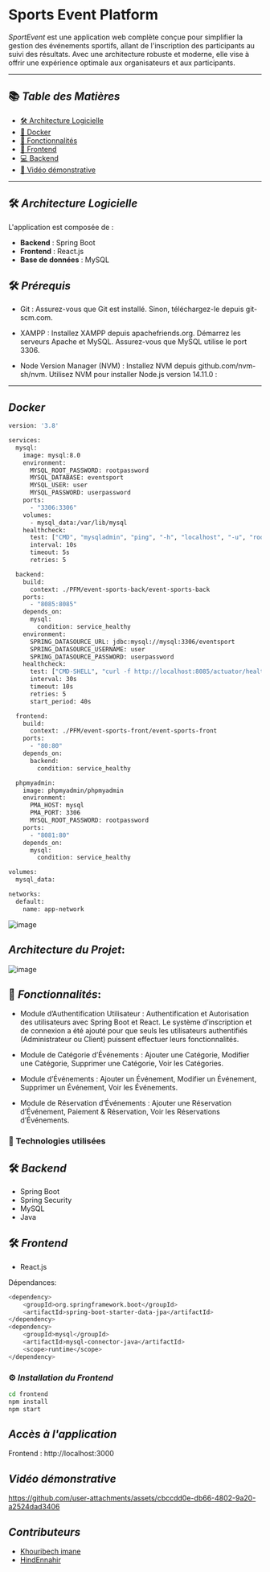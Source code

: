 # Sports Event Platform

*SportEvent* est une application web complète conçue pour simplifier la gestion des événements sportifs, allant de l'inscription des participants au suivi des résultats. Avec une architecture robuste et moderne, elle vise à offrir une expérience optimale aux organisateurs et aux participants.

---

## 📚 *Table des Matières*

- [🛠 Architecture Logicielle](#-architecture-logicielle)  
- [🐳 Docker](#-docker)
- [🎯 Fonctionnalités](#-fonctionnalités)
- [🎨 Frontend](#-frontend)  
- [💻 Backend](#-backend)  
- [🎥 Vidéo démonstrative](#-vidéo-demonstrative)  
 
---

## 🛠 *Architecture Logicielle*

L'application est composée de :
- **Backend** : Spring Boot  
- **Frontend** : React.js  
- **Base de données** : MySQL  

## 🛠 *Prérequis*

- Git : Assurez-vous que Git est installé. Sinon, téléchargez-le depuis git-scm.com.

- XAMPP : Installez XAMPP depuis apachefriends.org. Démarrez les serveurs Apache et MySQL. Assurez-vous que MySQL utilise le port 3306.

- Node Version Manager (NVM) : Installez NVM depuis github.com/nvm-sh/nvm. Utilisez NVM pour installer Node.js version 14.11.0 :

---
## *Docker*
```sh
version: '3.8'

services:
  mysql:
    image: mysql:8.0
    environment:
      MYSQL_ROOT_PASSWORD: rootpassword
      MYSQL_DATABASE: eventsport
      MYSQL_USER: user
      MYSQL_PASSWORD: userpassword
    ports:
      - "3306:3306"
    volumes:
      - mysql_data:/var/lib/mysql
    healthcheck:
      test: ["CMD", "mysqladmin", "ping", "-h", "localhost", "-u", "root", "-p$$MYSQL_ROOT_PASSWORD"]
      interval: 10s
      timeout: 5s
      retries: 5

  backend:
    build:
      context: ./PFM/event-sports-back/event-sports-back
    ports:
      - "8085:8085"
    depends_on:
      mysql:
        condition: service_healthy
    environment:
      SPRING_DATASOURCE_URL: jdbc:mysql://mysql:3306/eventsport
      SPRING_DATASOURCE_USERNAME: user
      SPRING_DATASOURCE_PASSWORD: userpassword
    healthcheck:
      test: ["CMD-SHELL", "curl -f http://localhost:8085/actuator/health || exit 1"]
      interval: 30s
      timeout: 10s
      retries: 5
      start_period: 40s

  frontend:
    build:
      context: ./PFM/event-sports-front/event-sports-front
    ports:
      - "80:80"
    depends_on:
      backend:
        condition: service_healthy

  phpmyadmin:
    image: phpmyadmin/phpmyadmin
    environment:
      PMA_HOST: mysql
      PMA_PORT: 3306
      MYSQL_ROOT_PASSWORD: rootpassword
    ports:
      - "8081:80"
    depends_on:
      mysql:
        condition: service_healthy

volumes:
  mysql_data:

networks:
  default:
    name: app-network

```
![image](https://github.com/user-attachments/assets/955f1108-6028-4cae-838b-1e6f018d76ba)

## *Architecture du Projet*:
![image](https://github.com/user-attachments/assets/6530ea55-47e0-456b-aa2f-457cfac35cfa)


## 🎯 *Fonctionnalités*:
- Module d’Authentification Utilisateur : Authentification et Autorisation des utilisateurs avec Spring Boot et React. Le système d’inscription et de connexion a été ajouté pour que seuls les utilisateurs authentifiés (Administrateur ou Client) puissent effectuer leurs fonctionnalités.

- Module de Catégorie d’Événements : Ajouter une Catégorie, Modifier une Catégorie, Supprimer une Catégorie, Voir les Catégories.

- Module d’Événements : Ajouter un Événement, Modifier un Événement, Supprimer un Événement, Voir les Événements.

- Module de Réservation d’Événements : Ajouter une Réservation d’Événement, Paiement & Réservation, Voir les Réservations d’Événements.


### 🧩 Technologies utilisées

## 🛠 *Backend*
- Spring Boot
- Spring Security
- MySQL
- Java
## 🛠 *Frontend*
- React.js

Dépendances:
```sh
<dependency>
    <groupId>org.springframework.boot</groupId>
    <artifactId>spring-boot-starter-data-jpa</artifactId>
</dependency>
<dependency>
    <groupId>mysql</groupId>
    <artifactId>mysql-connector-java</artifactId>
    <scope>runtime</scope>
</dependency>
```

### ⚙️ *Installation du Frontend*
```bash
cd frontend
npm install
npm start
```

## *Accès à l'application*
Frontend : http://localhost:3000

## *Vidéo démonstrative*

https://github.com/user-attachments/assets/cbccdd0e-db66-4802-9a20-a2524dad3406

## *Contributeurs*
- [Khouribech imane](https://github.com/HindEnnahir)
- [HindEnnahir](https://github.com/khouribechimane)

























